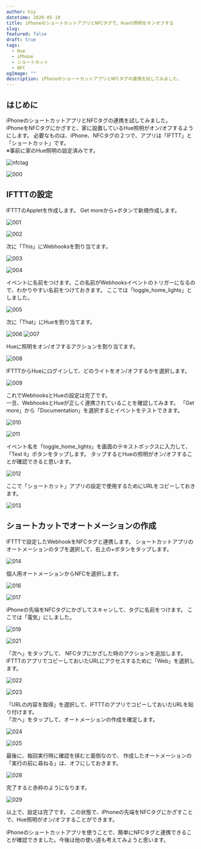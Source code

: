 ```yaml
---
author: hiy
datetime: 2020-05-19
title: iPhoneのショートカットアプリとNFCタグで、Hueの照明をオンオフする
slug:
featured: false
draft: true
tags:
  - Hue
  - iPhone
  - ショートカット
  - NFC
ogImage: ""
description: iPhoneのショートカットアプリとNFCタグの連携を試してみました。
---
```


## はじめに

iPhoneのショートカットアプリとNFCタグの連携を試してみました。
<br />
iPhoneをNFCタグにかざすと、家に設置しているHue照明がオン/オフするようにします。
必要なものは、iPhone、NFCタグの２つで、アプリは「IFTTT」と「ショートカット」です。
<br />※事前に家のHue照明の設定済みです。

![nfctag](https://user-images.githubusercontent.com/2444124/208324769-283818ab-3ebf-4b3b-90a0-805e87cb7fc0.jpg)

![000](https://user-images.githubusercontent.com/2444124/208324773-f69186ac-a3b4-43ac-b237-5a192f54ce07.png)

## IFTTTの設定

IFTTTのAppletを作成します。
Get moreから+ボタンで新規作成します。

![001](https://user-images.githubusercontent.com/2444124/208324781-d85c32ed-9fcb-4526-8da8-0859808de987.png)

![002](https://user-images.githubusercontent.com/2444124/208324790-126c2c2d-e7cd-4da8-886a-5e6e6e132c0b.png)

次に「This」にWebhooksを割り当てます。

![003](https://user-images.githubusercontent.com/2444124/208324795-e7cf2895-5758-47d1-93af-12b520e8474c.png)


![004](https://user-images.githubusercontent.com/2444124/208324798-3cc88e0c-a837-4e03-92b7-dcd6fc89e08b.png)


イベントに名前をつけます。この名前がWebhooksイベントのトリガーになるので、わかりやすい名前をつけておきます。
ここでは「toggle\_home\_lights」としました。

![005](https://user-images.githubusercontent.com/2444124/208324817-8e0a3c32-578a-4f1d-a7dd-c4ddc7811d6d.png)

次に「That」にHueを割り当てます。

![006](https://user-images.githubusercontent.com/2444124/208324826-3aa76c71-1918-4e65-a593-e4e3d4288071.png)
![007](https://user-images.githubusercontent.com/2444124/208324832-c601e1a1-c5ec-4dda-a7c4-a56b311c7bde.png)

Hueに照明をオン/オフするアクションを割り当てます。

![008](https://user-images.githubusercontent.com/2444124/208324837-29107aa6-e950-422c-9178-dab23b6b96b4.png)

IFTTTからHueにログインして、どのライトをオン/オフするかを選択します。

![009](https://user-images.githubusercontent.com/2444124/208324843-c69523d0-2fff-42d1-b830-7a145ddc1da7.png)


これでWebhooksとHueの設定は完了です。
<br/>
一旦、WebhooksとHueが正しく連携されていることを確認してみます。
「Get more」から「Documentation」を選択するとイベントをテストできます。

![010](https://user-images.githubusercontent.com/2444124/208324850-97087d8b-d899-4cd2-8ee8-c9d0e7b32722.png)

![011](https://user-images.githubusercontent.com/2444124/208324852-649e6982-d711-47ee-9437-1646cb52e187.png)


イベント名を「toggle\_home\_lights」を画面のテキストボックスに入力して、
「Test it」ボタンをタップします。
タップするとHueの照明がオン/オフすることが確認できると思います。

![012](https://user-images.githubusercontent.com/2444124/208324856-5fe1382b-325f-438d-8f02-c121b5f08192.png)

ここで「ショートカット」アプリの設定で使用するためにURLをコピーしておきます。

![013](https://user-images.githubusercontent.com/2444124/208324860-a8cb98b7-e3c7-4c32-b4fa-f5c3325f969c.png)

## ショートカットでオートメーションの作成

IFTTTで設定したWebhookをNFCタグと連携します。
ショートカットアプリのオートメーションのタブを選択して、右上の+ボタンをタップします。

![014](https://user-images.githubusercontent.com/2444124/208324864-1fba867b-1a62-4bb5-9ebf-170e95beea78.png)

個人用オートメーションからNFCを選択します。

![016](https://user-images.githubusercontent.com/2444124/208324869-02465e62-0e89-4cbe-8db7-2dcf7d232d9d.png)

![017](https://user-images.githubusercontent.com/2444124/208324872-dc11e3d2-610b-4ed8-b934-517078defa5a.png)

iPhoneの先端をNFCタグにかざしてスキャンして、タグに名前をつけます。
ここでは「電気」にしました。

![019](https://user-images.githubusercontent.com/2444124/208324877-dfa61dc5-6e58-42e5-a706-f13fafa9c362.png)

![021](https://user-images.githubusercontent.com/2444124/208324881-062e7aea-f63f-4816-8506-1b7899ad6cda.png)

「次へ」をタップして、
NFCタブにかざした時のアクションを追加します。
IFTTTのアプリでコピーしておいたURLにアクセスするために「Web」を選択します。

![022](https://user-images.githubusercontent.com/2444124/208324886-5b73992a-1340-4087-9862-840656df6b57.png)

![023](https://user-images.githubusercontent.com/2444124/208324889-bf042291-43cb-4428-a0b1-5e3c2d2e5cf4.png)

「URLの内容を取得」を選択して、IFTTTのアプリでコピーしておいたURLを貼り付けます。
<br />
「次へ」をタップして、オートメーションの作成を確定します。

![024](https://user-images.githubusercontent.com/2444124/208324897-2a3a8015-8a01-42fe-b795-39ec230e8d88.png)

![025](https://user-images.githubusercontent.com/2444124/208324901-01e708f0-d310-4713-a438-a3b2534afb86.png)

最後に、毎回実行時に確認を挟むと面倒なので、
作成したオートメーションの「実行の前に尋ねる」は、オフにしておきます。

![028](https://user-images.githubusercontent.com/2444124/208324906-7689853f-90e6-44f0-a788-0ce8ff8e14f7.png)

完了すると赤枠のようになります。

![029](https://user-images.githubusercontent.com/2444124/208324911-49ff7024-78a5-410d-8b59-210d03470b32.png)

以上で、設定は完了です。
この状態で、iPhoneの先端をNFCタグにかざすことで、Hue照明がオン/オフすることができます。

iPhoneのショートカットアプリを使うことで、簡単にNFCタグと連携できることが確認できました。今後は他の使い道も考えてみようと思います。
